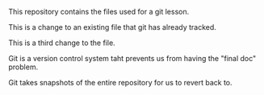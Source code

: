 This repository contains the files used for a git lesson.

This is a change to an existing file that git has already tracked.

This is a third change to the file.

Git is a version control system taht prevents us from having the "final doc" problem.

Git takes snapshots of the entire repository for us to revert back to.
